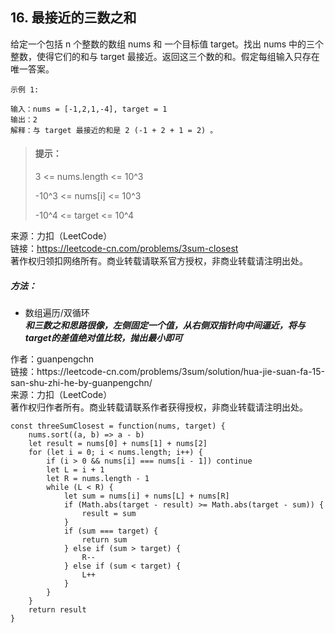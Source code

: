 ## 16. 最接近的三数之和

<p>
给定一个包括 n 个整数的数组 nums 和 一个目标值 target。找出 nums 中的三个整数，使得它们的和与 target 最接近。返回这三个数的和。假定每组输入只存在唯一答案。
</p>

```
示例 1:

输入：nums = [-1,2,1,-4], target = 1
输出：2
解释：与 target 最接近的和是 2 (-1 + 2 + 1 = 2) 。
```

> #### 提示： <br>
> 3 <= nums.length <= 10^3
>
> -10^3 <= nums[i] <= 10^3
> 
> -10^4 <= target <= 10^4

来源：力扣（LeetCode）<br>
链接：https://leetcode-cn.com/problems/3sum-closest <br>
著作权归领扣网络所有。商业转载请联系官方授权，非商业转载请注明出处。

##### 方法：
- 数组遍历/双循环  
  **_和三数之和思路很像，左侧固定一个值，从右侧双指针向中间逼近，将与target的差值绝对值比较，抛出最小即可_**
<p style="font-size: 14px">
作者：guanpengchn <br>
链接：https://leetcode-cn.com/problems/3sum/solution/hua-jie-suan-fa-15-san-shu-zhi-he-by-guanpengchn/ <br>
来源：力扣（LeetCode） <br>
著作权归作者所有。商业转载请联系作者获得授权，非商业转载请注明出处。
</p>

```
const threeSumClosest = function(nums, target) {
    nums.sort((a, b) => a - b)
    let result = nums[0] + nums[1] + nums[2]
    for (let i = 0; i < nums.length; i++) {
        if (i > 0 && nums[i] === nums[i - 1]) continue
        let L = i + 1
        let R = nums.length - 1
        while (L < R) {
            let sum = nums[i] + nums[L] + nums[R]
            if (Math.abs(target - result) >= Math.abs(target - sum)) {
                result = sum
            }
            if (sum === target) {
                return sum
            } else if (sum > target) {
                R--
            } else if (sum < target) {
                L++
            }
        }
    }
    return result
}
```
